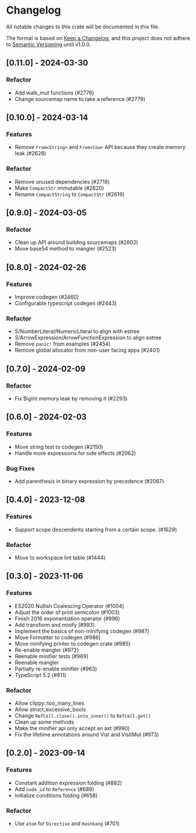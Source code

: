 # Changelog

All notable changes to this crate will be documented in this file.

The format is based on [Keep a Changelog](https://keepachangelog.com/en/1.0.0/),
and this project does not adhere to [Semantic Versioning](https://semver.org/spec/v2.0.0.html) until v1.0.0.

## [0.11.0] - 2024-03-30

### Refactor

- Add walk_mut functions (#2776)
- Change sourcemap name to take a reference (#2779)

## [0.10.0] - 2024-03-14

### Features

- Remove `From<String>` and `From<Cow>` API because they create memory leak (#2628)

### Refactor

- Remove unused dependencies (#2718)
- Make `CompactStr` immutable (#2620)
- Rename `CompactString` to `CompactStr` (#2619)

## [0.9.0] - 2024-03-05

### Refactor

- Clean up API around building sourcemaps (#2602)
- Move base54 method to mangler (#2523)

## [0.8.0] - 2024-02-26

### Features

- Improve codegen (#2460)
- Configurable typescript codegen (#2443)

### Refactor

- S/NumberLiteral/NumericLiteral to align with estree
- S/ArrowExpression/ArrowFunctionExpression to align estree
- Remove `panic!` from examples (#2454)
- Remove global allocator from non-user facing apps (#2401)

## [0.7.0] - 2024-02-09

### Refactor

- Fix BigInt memory leak by removing it (#2293)

## [0.6.0] - 2024-02-03

### Features

- Move string test to codegen (#2150)
- Handle more expressions for side effects (#2062)

### Bug Fixes

- Add parenthesis in binary expression by precedence (#2067)

## [0.4.0] - 2023-12-08

### Features

- Support scope descendents starting from a certain scope. (#1629)

### Refactor

- Move to workspace lint table (#1444)

## [0.3.0] - 2023-11-06

### Features

- ES2020 Nullish Coalescing Operator (#1004)
- Adjust the order of print semicolon (#1003)
- Finish 2016 exponentiation operator (#996)
- Add transform and minify (#993)
- Implement the basics of non-minifying codegen (#987)
- Move Formatter to codegen (#986)
- Move minifying printer to codegen crate (#985)
- Re-enable mangler (#972)
- Reenable minifier tests (#969)
- Reenable mangler
- Partially re-enable minifier (#963)
- TypeScript 5.2 (#811)

### Refactor

- Allow clippy::too_many_lines
- Allow struct_excessive_bools
- Change `RefCell.clone().into_inner()` to `RefCell.get()`
- Clean up some methods
- Make the minifier api only accept an ast (#990)
- Fix the lifetime annotations around Vist and VisitMut (#973)

## [0.2.0] - 2023-09-14

### Features

- Constant addition expression folding (#882)
- Add `node_id` to `Reference` (#689)
- Initialize conditions folding (#658)

### Refactor

- Use `atom` for `Directive` and `Hashbang` (#701)

